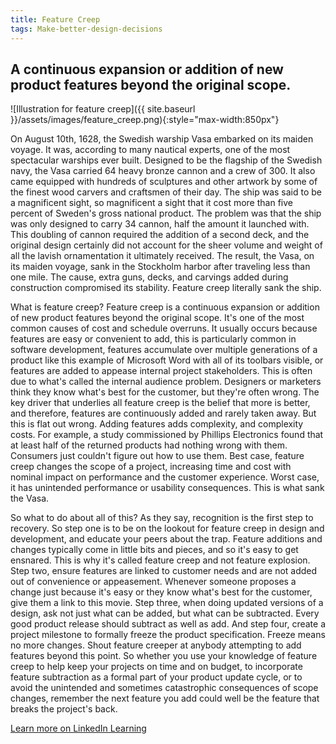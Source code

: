 ```yaml
---
title: Feature Creep
tags: Make-better-design-decisions
---
```


## A continuous expansion or addition of new product features beyond the original scope.

![Illustration for feature creep]({{ site.baseurl }}/assets/images/feature_creep.png){:style="max-width:850px"}

<!--more-->

On August 10th, 1628, the Swedish warship Vasa embarked on its maiden voyage. It was, according to many nautical experts, one of the most spectacular warships ever built. Designed to be the flagship of the Swedish navy, the Vasa carried 64 heavy bronze cannon and a crew of 300. It also came equipped with hundreds of sculptures and other artwork by some of the finest wood carvers and craftsmen of their day. The ship was said to be a magnificent sight, so magnificent a sight that it cost more than five percent of Sweden's gross national product. The problem was that the ship was only designed to carry 34 cannon, half the amount it launched with. This doubling of cannon required the addition of a second deck, and the original design certainly did not account for the sheer volume and weight of all the lavish ornamentation it ultimately received. The result, the Vasa, on its maiden voyage, sank in the Stockholm harbor after traveling less than one mile. The cause, extra guns, decks, and carvings added during construction compromised its stability. Feature creep literally sank the ship.

What is feature creep? Feature creep is a continuous expansion or addition of new product features beyond the original scope. It's one of the most common causes of cost and schedule overruns. It usually occurs because features are easy or convenient to add, this is particularly common in software development, features accumulate over multiple generations of a product like this example of Microsoft Word with all of its toolbars visible, or features are added to appease internal project stakeholders. This is often due to what's called the internal audience problem. Designers or marketers think they know what's best for the customer, but they're often wrong. The key driver that underlies all feature creep is the belief that more is better, and therefore, features are continuously added and rarely taken away. But this is flat out wrong. Adding features adds complexity, and complexity costs. For example, a study commissioned by Phillips Electronics found that at least half of the returned products had nothing wrong with them. Consumers just couldn't figure out how to use them. Best case, feature creep changes the scope of a project, increasing time and cost with nominal impact on performance and the customer experience. Worst case, it has unintended performance or usability consequences. This is what sank the Vasa.

So what to do about all of this? As they say, recognition is the first step to recovery. So step one is to be on the lookout for feature creep in design and development, and educate your peers about the trap. Feature additions and changes typically come in little bits and pieces, and so it's easy to get ensnared. This is why it's called feature creep and not feature explosion. Step two, ensure features are linked to customer needs and are not added out of convenience or appeasement. Whenever someone proposes a change just because it's easy or they know what's best for the customer, give them a link to this movie. Step three, when doing updated versions of a design, ask not just what can be added, but what can be subtracted. Every good product release should subtract as well as add. And step four, create a project milestone to formally freeze the product specification. Freeze means no more changes. Shout feature creeper at anybody attempting to add features beyond this point. So whether you use your knowledge of feature creep to help keep your projects on time and on budget, to incorporate feature subtraction as a formal part of your product update cycle, or to avoid the unintended and sometimes catastrophic consequences of scope changes, remember the next feature you add could well be the feature that breaks the project's back.

[Learn more on LinkedIn Learning](https://www.linkedin.com/learning/universal-principles-of-design/feature-creep)